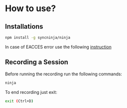 # How to use?

## Installations
```bash
npm install -g syncninja/ninja
```
In case of EACCES error use the following [instruction](https://docs.npmjs.com/resolving-eacces-permissions-errors-when-installing-packages-globally)

## Recording a Session

Before running the recording run the following commands:

```bash
ninja
```

To end recording just exit:

```bash
exit (Ctrl+D)
```
